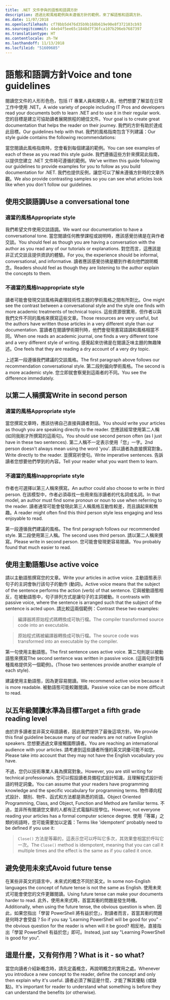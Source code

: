 ```yaml
---
title: .NET 文件參與的語態和語調方針
description: 透過比較風格範例與未遵循方針的範例，來了解語態和語調方針。
ms.date: 11/07/2018
ms.openlocfilehash: cf78bb5d476d35b9b168b619e90e8f372103cb93
ms.sourcegitcommit: 44eb4f5ee65c1848d7f36fca107b296eb7687397
ms.translationtype: HT
ms.contentlocale: zh-TW
ms.lasthandoff: 11/13/2018
ms.locfileid: "51609685"
---
```

# <a name="voice-and-tone-guidelines"></a><span data-ttu-id="a361c-103">語態和語調方針</span><span class="sxs-lookup"><span data-stu-id="a361c-103">Voice and tone guidelines</span></span>

<span data-ttu-id="a361c-104">閱讀您文件的人形形色色，包括 IT 專業人員和開發人員，他們想要了解並在日常工作中使用 .NET。</span><span class="sxs-lookup"><span data-stu-id="a361c-104">A wide variety of people including IT Pros and developers read your documents both to learn .NET and to use it in their regular work.</span></span> <span data-ttu-id="a361c-105">您的目標是建立可協助讀者展開旅程的絕佳文件。</span><span class="sxs-lookup"><span data-stu-id="a361c-105">Your goal is to create great documentation that helps the reader on their journey.</span></span> <span data-ttu-id="a361c-106">我們的方針有助於達成此目標。</span><span class="sxs-lookup"><span data-stu-id="a361c-106">Our guidelines help with that.</span></span> <span data-ttu-id="a361c-107">我們的風格指南包含下列建議：</span><span class="sxs-lookup"><span data-stu-id="a361c-107">Our style guide contains the following recommendations:</span></span>

<span data-ttu-id="a361c-108">當您閱讀此風格指南時，您會看到每個建議的範例。</span><span class="sxs-lookup"><span data-stu-id="a361c-108">You can see examples of each of these as you read this style guide.</span></span> <span data-ttu-id="a361c-109">我們遵循這些方針來撰寫此指南，以提供您建立 .NET 文件時可遵循的範例。</span><span class="sxs-lookup"><span data-stu-id="a361c-109">We've written this guide following our guidelines to provide examples for you to follow as you build documentation for .NET.</span></span> <span data-ttu-id="a361c-110">我們也提供反例，讓您可以了解未遵循方針時的文章外觀。</span><span class="sxs-lookup"><span data-stu-id="a361c-110">We also provide contrasting samples so you can see what articles look like when you don't follow our guidelines.</span></span>

## <a name="use-a-conversational-tone"></a><span data-ttu-id="a361c-111">使用交談語調</span><span class="sxs-lookup"><span data-stu-id="a361c-111">Use a conversational tone</span></span>

### <a name="appropriate-style"></a><span data-ttu-id="a361c-112">適當的風格</span><span class="sxs-lookup"><span data-stu-id="a361c-112">Appropriate style</span></span>

<span data-ttu-id="a361c-113">我們希望文件使用交談語調。</span><span class="sxs-lookup"><span data-stu-id="a361c-113">We want our documentation to have a conversational tone.</span></span> <span data-ttu-id="a361c-114">當您閱讀任何教學課程或說明時，應該感覺彷彿是在與作者交談。</span><span class="sxs-lookup"><span data-stu-id="a361c-114">You should feel as though you are having a conversation with the author as you read any of our tutorials or explanations.</span></span> <span data-ttu-id="a361c-115">對您而言，這應該是非正式交談且提供資訊的體驗。</span><span class="sxs-lookup"><span data-stu-id="a361c-115">For you, the experience should be informal, conversational, and informative.</span></span> <span data-ttu-id="a361c-116">讀者應該感覺彷彿是聽到作者向他們說明概念。</span><span class="sxs-lookup"><span data-stu-id="a361c-116">Readers should feel as though they are listening to the author explain the concepts to them.</span></span>

### <a name="inappropriate-style"></a><span data-ttu-id="a361c-117">不適當的風格</span><span class="sxs-lookup"><span data-stu-id="a361c-117">Inappropriate style</span></span>

<span data-ttu-id="a361c-118">讀者可能會發現交談風格與處理技術性主題的學術風格之間有所對比。</span><span class="sxs-lookup"><span data-stu-id="a361c-118">One might see the contrast between a conversational style and the style one finds with more academic treatments of technical topics.</span></span> <span data-ttu-id="a361c-119">這些資源很實用，但作者以與我們文件不同的風格來撰寫這些文章。</span><span class="sxs-lookup"><span data-stu-id="a361c-119">Those resources are very useful, but the authors have written those articles in a very different style than our documentation.</span></span> <span data-ttu-id="a361c-120">當讀者在閱讀學術期刊時，他們會發現書寫語調和風格相當不同。</span><span class="sxs-lookup"><span data-stu-id="a361c-120">When one reads an academic journal, one finds a very different tone and a very different style of writing.</span></span> <span data-ttu-id="a361c-121">感覺起來彷彿是在閱讀乏味主題的無趣陳述。</span><span class="sxs-lookup"><span data-stu-id="a361c-121">One feels that they are reading a dry account of a very dry topic.</span></span>  

<span data-ttu-id="a361c-122">上述第一段遵循我們建議的交談風格。</span><span class="sxs-lookup"><span data-stu-id="a361c-122">The first paragraph above follows our recommendation conversational style.</span></span> <span data-ttu-id="a361c-123">第二段則偏向學術風格。</span><span class="sxs-lookup"><span data-stu-id="a361c-123">The second is a more academic style.</span></span> <span data-ttu-id="a361c-124">您立即就會察覺到這兩者的不同。</span><span class="sxs-lookup"><span data-stu-id="a361c-124">You see the difference immediately.</span></span> 

## <a name="write-in-second-person"></a><span data-ttu-id="a361c-125">以第二人稱撰寫</span><span class="sxs-lookup"><span data-stu-id="a361c-125">Write in second person</span></span>

### <a name="appropriate-style"></a><span data-ttu-id="a361c-126">適當的風格</span><span class="sxs-lookup"><span data-stu-id="a361c-126">Appropriate style</span></span>

<span data-ttu-id="a361c-127">當您撰寫文章時，應該彷彿自己直接與讀者對話。</span><span class="sxs-lookup"><span data-stu-id="a361c-127">You should write your articles as though you are speaking directly to the reader.</span></span> <span data-ttu-id="a361c-128">您應該經常使用第二人稱 (如同我剛才所撰寫的這兩句)。</span><span class="sxs-lookup"><span data-stu-id="a361c-128">You should use second person often (as I just have in these two sentences).</span></span> <span data-ttu-id="a361c-129">第二人稱不一定表示使用「您」一字。</span><span class="sxs-lookup"><span data-stu-id="a361c-129">2nd person doesn't always mean using the word 'you'.</span></span> <span data-ttu-id="a361c-130">請以讀者為直接撰寫對象。</span><span class="sxs-lookup"><span data-stu-id="a361c-130">Write directly to the reader.</span></span> <span data-ttu-id="a361c-131">並撰寫祈使句。</span><span class="sxs-lookup"><span data-stu-id="a361c-131">Write imperative sentences.</span></span> <span data-ttu-id="a361c-132">告訴讀者您想要他們學到的內容。</span><span class="sxs-lookup"><span data-stu-id="a361c-132">Tell your reader what you want them to learn.</span></span>

### <a name="inappropriate-style"></a><span data-ttu-id="a361c-133">不適當的風格</span><span class="sxs-lookup"><span data-stu-id="a361c-133">Inappropriate style</span></span>

<span data-ttu-id="a361c-134">作者也可選擇以第三人稱來撰寫。</span><span class="sxs-lookup"><span data-stu-id="a361c-134">An author could also choose to write in third person.</span></span> <span data-ttu-id="a361c-135">在該模型中，作者必須尋找一些用來指涉讀者的代名詞或名詞。</span><span class="sxs-lookup"><span data-stu-id="a361c-135">In that model, an author must find some pronoun or noun to use when referring to the reader.</span></span> <span data-ttu-id="a361c-136">讀者通常可能會發現此第三人稱風格互動性較差，而且讀起來較無趣。</span><span class="sxs-lookup"><span data-stu-id="a361c-136">A reader might often find this third person style less engaging and less enjoyable to read.</span></span>

<span data-ttu-id="a361c-137">第一段遵循我們建議的風格。</span><span class="sxs-lookup"><span data-stu-id="a361c-137">The first paragraph follows our recommended style.</span></span> <span data-ttu-id="a361c-138">第二段使用第三人稱。</span><span class="sxs-lookup"><span data-stu-id="a361c-138">The second uses third person.</span></span> <span data-ttu-id="a361c-139">請以第二人稱來撰寫。</span><span class="sxs-lookup"><span data-stu-id="a361c-139">Please write in second person.</span></span> <span data-ttu-id="a361c-140">您可能會發現更容易閱讀。</span><span class="sxs-lookup"><span data-stu-id="a361c-140">You probably found that much easier to read.</span></span>

## <a name="use-active-voice"></a><span data-ttu-id="a361c-141">使用主動語態</span><span class="sxs-lookup"><span data-stu-id="a361c-141">Use active voice</span></span>

<span data-ttu-id="a361c-142">請以主動語態撰寫您的文章。</span><span class="sxs-lookup"><span data-stu-id="a361c-142">Write your articles in active voice.</span></span> <span data-ttu-id="a361c-143">主動語態表示句子的主詞會執行該句子的動作 (動詞)。</span><span class="sxs-lookup"><span data-stu-id="a361c-143">Active voice means that the subject of the sentence performs the action (verb) of that sentence.</span></span> <span data-ttu-id="a361c-144">它與被動語態相反，在被動語態中，句子排列方式是讓句子的主詞被動。</span><span class="sxs-lookup"><span data-stu-id="a361c-144">It contrasts with passive voice, where the sentence is arranged such that the subject of the sentence is acted upon.</span></span> <span data-ttu-id="a361c-145">請比較這兩個範例：</span><span class="sxs-lookup"><span data-stu-id="a361c-145">Contrast these two examples:</span></span>

><span data-ttu-id="a361c-146">編譯器將原始程式碼轉換成可執行檔。</span><span class="sxs-lookup"><span data-stu-id="a361c-146">The compiler transformed source code into an executable.</span></span>

><span data-ttu-id="a361c-147">原始程式碼被編譯器轉換成可執行檔。</span><span class="sxs-lookup"><span data-stu-id="a361c-147">The source code was transformed into an executable by the compiler.</span></span>

<span data-ttu-id="a361c-148">第一句使用主動語態。</span><span class="sxs-lookup"><span data-stu-id="a361c-148">The first sentence uses active voice.</span></span> <span data-ttu-id="a361c-149">第二句則是以被動語態來撰寫</span><span class="sxs-lookup"><span data-stu-id="a361c-149">The second sentence was written in passive voice.</span></span> <span data-ttu-id="a361c-150">(這兩句針對每種風格提供另一個範例)。</span><span class="sxs-lookup"><span data-stu-id="a361c-150">(Those two sentences provide another example of each style).</span></span>

<span data-ttu-id="a361c-151">建議使用主動語態，因為更容易閱讀。</span><span class="sxs-lookup"><span data-stu-id="a361c-151">We recommend active voice because it is more readable.</span></span> <span data-ttu-id="a361c-152">被動語態可能較難閱讀。</span><span class="sxs-lookup"><span data-stu-id="a361c-152">Passive voice can be more difficult to read.</span></span>

## <a name="target-a-fifth-grade-reading-level"></a><span data-ttu-id="a361c-153">以五年級閱讀水準為目標</span><span class="sxs-lookup"><span data-stu-id="a361c-153">Target a fifth grade reading level</span></span>

<span data-ttu-id="a361c-154">由於許多讀者並非英文母語讀者，因此我們提供了最後這項方針。</span><span class="sxs-lookup"><span data-stu-id="a361c-154">We provide this final guideline because many of our readers are not native English speakers.</span></span> <span data-ttu-id="a361c-155">您想要透過文章接觸國際讀者。</span><span class="sxs-lookup"><span data-stu-id="a361c-155">You are reaching an international audience with your articles.</span></span> <span data-ttu-id="a361c-156">請考慮到這些讀者所懂的英文詞彙可能不如您。</span><span class="sxs-lookup"><span data-stu-id="a361c-156">Please take into account that they may not have the English vocabulary you have.</span></span>

<span data-ttu-id="a361c-157">不過，您仍以技術專業人員為撰寫對象。</span><span class="sxs-lookup"><span data-stu-id="a361c-157">However, you are still writing for technical professionals.</span></span> <span data-ttu-id="a361c-158">您可以假設讀者具備程式設計知識，且理解程式設計術語的特定詞彙。</span><span class="sxs-lookup"><span data-stu-id="a361c-158">You can assume that your readers have programming knowledge and the specific vocabulary for programming terms.</span></span> <span data-ttu-id="a361c-159">物件導向程式設計、類別、物件、函式和方法都是熟悉的術語。</span><span class="sxs-lookup"><span data-stu-id="a361c-159">Object Oriented Programming, Class, and Object, Function and Method are familiar terms.</span></span> <span data-ttu-id="a361c-160">不過，並非所有閱讀您文章的人都有正式電腦科技學位。</span><span class="sxs-lookup"><span data-stu-id="a361c-160">However, not everyone reading your articles has a formal computer science degree.</span></span> <span data-ttu-id="a361c-161">使用「等冪」之類的術語時，您可能需要加以定義：</span><span class="sxs-lookup"><span data-stu-id="a361c-161">Terms like 'idempotent' probably need to be defined if you use it:</span></span>

><span data-ttu-id="a361c-162">`Close()` 方法是等幕的，這表示您可以呼叫它多次，其效果會相當於呼叫它一次。</span><span class="sxs-lookup"><span data-stu-id="a361c-162">The `Close()` method is idempotent, meaning that you can call it multiple times and the effect is the same as if you called it once.</span></span>

## <a name="avoid-future-tense"></a><span data-ttu-id="a361c-163">避免使用未來式</span><span class="sxs-lookup"><span data-stu-id="a361c-163">Avoid future tense</span></span>

<span data-ttu-id="a361c-164">在某些非英文的語言中，未來式的概念不同於英文。</span><span class="sxs-lookup"><span data-stu-id="a361c-164">In some non-English languages the concept of future tense is not the same as English.</span></span> <span data-ttu-id="a361c-165">使用未來式可能會使您的文件更難閱讀。</span><span class="sxs-lookup"><span data-stu-id="a361c-165">Using future tense can make your documents harder to read.</span></span> <span data-ttu-id="a361c-166">此外，使用未來式時，首當其衝的問題是發生時機。</span><span class="sxs-lookup"><span data-stu-id="a361c-166">Additionally, when using the future tense, the obvious question is when.</span></span> <span data-ttu-id="a361c-167">因此，如果您指出「學習 PowerShell 將有益於您」，對讀者而言，首當其衝的問題是何時才會受益？</span><span class="sxs-lookup"><span data-stu-id="a361c-167">So if you say 'Learning PowerShell will be good for you" - the obvious question for the reader is when will it be good?</span></span> <span data-ttu-id="a361c-168">相反地，直接指出「學習 PowerShell 有益於您」即可。</span><span class="sxs-lookup"><span data-stu-id="a361c-168">Instead, just say "Learning PowerShell is good for you".</span></span>

## <a name="what-is-it---so-what"></a><span data-ttu-id="a361c-169">這是什麼，又有何作用？</span><span class="sxs-lookup"><span data-stu-id="a361c-169">What is it - so what?</span></span>

<span data-ttu-id="a361c-170">當您向讀者介紹新概念時，請先定義概念，再說明概念的實用之處。</span><span class="sxs-lookup"><span data-stu-id="a361c-170">Whenever you introduce a new concept to the reader, define the concept and only then explain why it's useful.</span></span> <span data-ttu-id="a361c-171">讀者必須了解這是什麼，才能了解其優點 (或缺點)。</span><span class="sxs-lookup"><span data-stu-id="a361c-171">It's important for reader to understand what something is before they can understand the benefits (or otherwise).</span></span>
